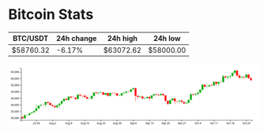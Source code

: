 # Bitcoin Stats

BTC/USDT|24h change|24h high|24h low|
|---|---|---|---|
|$58760.32|-6.17%|$63072.62|$58000.00|

<img src="./chart.svg">
